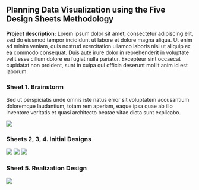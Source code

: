 ## Planning Data Visualization using the Five Design Sheets Methodology

**Project description:** Lorem ipsum dolor sit amet, consectetur adipiscing elit, sed do eiusmod tempor incididunt ut labore et dolore magna aliqua. Ut enim ad minim veniam, quis nostrud exercitation ullamco laboris nisi ut aliquip ex ea commodo consequat. Duis aute irure dolor in reprehenderit in voluptate velit esse cillum dolore eu fugiat nulla pariatur. Excepteur sint occaecat cupidatat non proident, sunt in culpa qui officia deserunt mollit anim id est laborum.

### Sheet 1. Brainstorm

Sed ut perspiciatis unde omnis iste natus error sit voluptatem accusantium doloremque laudantium, totam rem aperiam, eaque ipsa quae ab illo inventore veritatis et quasi architecto beatae vitae dicta sunt explicabo. 

<img src="IMG_0764.png"/>

### Sheets 2, 3, 4. Initial Designs

<img src="IMG_0766.png"/>
<img src="IMG_0769.png"/>
<img src="IMG_0773.png"/>

### Sheet 5. Realization Design

<img src="IMG_0774.png"/>

